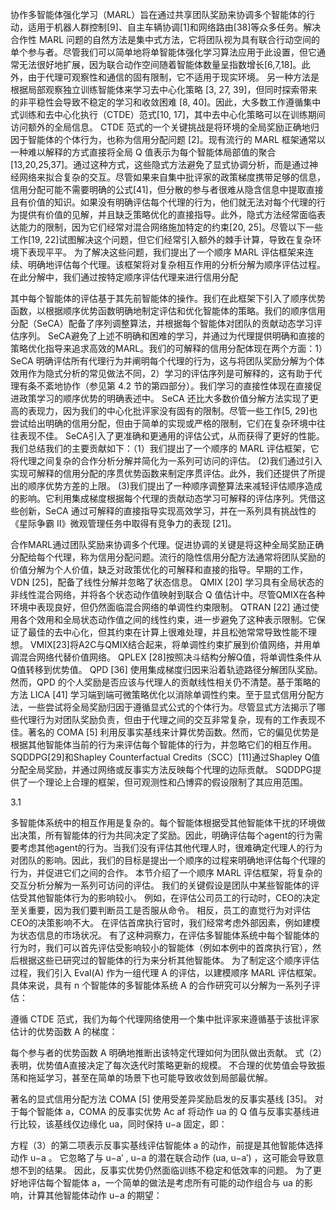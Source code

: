 协作多智能体强化学习（MARL）旨在通过共享团队奖励来协调多个智能体的行动，适用于机器人群控制[9]、自主车辆协调[1]和网络路由[38]等众多任务。解决合作性 MARL 问题的自然方法是集中式方法，它将团队视为具有联合行动空间的单个参与者。尽管我们可以简单地将单智能体强化学习算法应用于此设置，但它通常无法很好地扩展，因为联合动作空间随着智能体数量呈指数增长[6,7,18]。此外，由于代理可观察性和通信的固有限制，它不适用于现实环境。
另一种方法是根据局部观察独立训练智能体来学习去中心化策略 [3, 27, 39]，但同时探索带来的非平稳性会导致不稳定的学习和收敛困难 [8, 40]。因此，大多数工作遵循集中式训练和去中心化执行（CTDE）范式[10, 17]，其中去中心化策略可以在训练期间访问额外的全局信息。 CTDE 范式的一个关键挑战是将环境的全局奖励正确地归因于智能体的个体行为，也称为信用分配问题 [2]。现有流行的 MARL 框架通常以一种难以解释的方式直接将全局 Q 值表示为每个智能体局部值的聚合 [13,20,25,37]。通过这种方式，这些隐式方法避免了显式协调分析，而是通过神经网络来拟合复杂的交互。尽管如果来自集中批评家的政策梯度携带足够的信息，信用分配可能不需要明确的公式[41]，但分散的参与者很难从隐含信息中提取直接且有价值的知识。如果没有明确评估每个代理的行为，他们就无法对每个代理的行为提供有价值的见解，并且缺乏策略优化的直接指导。此外，隐式方法经常面临表达能力的限制，因为它们经常对混合网络施加特定的约束[20, 25]。尽管以下一些工作[19, 22]试图解决这个问题，但它们经常引入额外的棘手计算，导致在复杂环境下表现平平。
为了解决这些问题，我们提出了一个顺序 MARL 评估框架来连续、明确地评估每个代理。该框架将对复杂相互作用的分析分解为顺序评估过程。在此分解中，我们通过按特定顺序评估代理来进行信用分配

其中每个智能体的评估基于其先前智能体的操作。我们在此框架下引入了顺序优势函数，以根据顺序优势函数明确地制定评估和优化智能体的策略。我们的顺序信用分配（SeCA）配备了序列调整算法，并根据每个智能体对团队的贡献动态学习评估序列。 SeCA避免了上述不明确和困难的学习，并通过为代理提供明确和直接的策略优化指导来追求高效的MARL。我们的可解释的信用分配体现在两个方面：1）SeCA 明确评估所有代理行为并阐明每个代理的行为，这与将团队奖励分解为个体效用作为隐式分析的常见做法不同，2）学习的评估序列是可解释的，这有助于代理有条不紊地协作（参见第 4.2 节的第四部分）。我们学习的直接性体现在直接促进政策学习的顺序优势的明确表述中。 SeCA 还比大多数价值分解方法实现了更高的表现力，因为我们的中心化批评家没有固有的限制。尽管一些工作[5, 29]也尝试给出明确的信用分配，但由于简单的实现或严格的限制，它们在复杂环境中往往表现不佳。 SeCA引入了更准确和更通用的评估公式，从而获得了更好的性能。我们总结我们的主要贡献如下：（1）我们提出了一个顺序的 MARL 评估框架，它将代理之间复杂的合作分析分解并简化为一系列可访问的评估。 (2)我们通过引入实现可解释的信用分配的序贯优势函数来制定序贯评估。此外，我们还提供了所提出的顺序优势方差的上限。 (3)我们提出了一种顺序调整算法来减轻评估顺序造成的影响。它利用集成梯度根据每个代理的贡献动态学习可解释的评估序列。凭借这些创新，SeCA 通过可解释的直接指导实现高效学习，并在一系列具有挑战性的《星际争霸 II》微观管理任务中取得有竞争力的表现 [21]。

合作MARL通过团队奖励来协调多个代理。促进协调的关键是将这种全局奖励正确分配给每个代理，称为信用分配问题。流行的隐性信用分配方法通常将团队奖励的价值分解为个人价值，缺乏对政策优化的可解释和直接的指导。早期的工作，VDN [25]，配备了线性分解并忽略了状态信息。 QMIX [20] 学习具有全局状态的非线性混合网络，并将各个状态动作值映射到联合 Q 值估计中。尽管QMIX在各种环境中表现良好，但仍然面临混合网络的单调性约束限制。 QTRAN [22] 通过使用各个效用和全局状态动作值之间的线性约束，进一步避免了这种表示限制。它保证了最佳的去中心化，但其约束在计算上很难处理，并且松弛常常导致性能不理想。 VMIX[23]将A2C与QMIX结合起来，将单调性约束扩展到价值网络，并用单调混合网络代替价值网络。 QPLEX [28]按照决斗结构分解Q值，将单调性条件从Q值转移到优势值。 QPD [36] 使用集成梯度归因来沿着轨迹路径分解团队奖励。然而，QPD 的个人奖励是否应该与代理人的贡献线性相关仍不清楚。基于策略的方法 LICA [41] 学习端到端可微策略优化以消除单调性约束。至于显式信用分配方法，一些尝试将全局奖励归因于遵循显式公式的个体行为。尽管显式方法揭示了哪些代理行为对团队奖励负责，但由于代理之间的交互非常复杂，现有的工作表现不佳。著名的 COMA [5] 利用反事实基线来计算优势函数。然而，它的偏见优势是根据其他智能体当前的行为来评估每个智能体的行为，并忽略它们的相互作用。 SQDDPG[29]和Shapley Counterfactual Credits（SCC）[11]通过Shapley Q值分配全局奖励，并通过网络或反事实方法反映每个代理的边际贡献。 SQDDPG提供了一个理论上合理的框架，但可观测性和凸博弈的假设限制了其应用范围。

3.1

多智能体系统中的相互作用是复杂的。每个智能体根据受其他智能体干扰的环境做出决策，所有智能体的行为共同决定了奖励。因此，明确评估每个agent的行为需要考虑其他agent的行为。当我们没有评估其他代理人时，很难确定代理人的行为对团队的影响。因此，我们的目标是提出一个顺序的过程来明确地评估每个代理的行为，并促进它们之间的合作。
本节介绍了一个顺序 MARL 评估框架，将复杂的交互分析分解为一系列可访问的评估。 我们的关键假设是团队中某些智能体的评估受其他智能体行为的影响较小。 例如，在评估公司员工的行动时，CEO的决定至关重要，因为我们要判断员工是否服从命令。 相反，员工的直觉行为对评估CEO的决策影响不大。 在评估首席执行官时，我们经常考虑外部因素，例如建模为状态信息的市场状况。 有了这种洞察力，在评估多智能体系统中每个智能体的行为时，我们可以首先评估受影响较小的智能体（例如本例中的首席执行官），然后根据这些已研究过的智能体的行为来分析其他智能体。 为了制定这个顺序评估过程，我们引入 Eval(A) 作为一组代理 A 的评估，以建模顺序 MARL 评估框架。 具体来说，具有 n 个智能体的多智能体系统 A 的合作研究可以分解为一系列子评估：



遵循 CTDE 范式，我们为每个代理网络使用一个集中批评家来遵循基于该批评家估计的优势函数 A 的梯度：

每个参与者的优势函数 A 明确地推断出该特定代理如何为团队做出贡献。 式（2）表明，优势值A直接决定了每次迭代时策略更新的规模。 不合理的优势值会导致振荡和拖延学习，甚至在简单的场景下也可能导致收敛到局部最优解。

著名的显式信用分配方法 COMA [5] 使用受差异奖励启发的反事实基线 [35]。 对于每个智能体 a，COMA 的反事实优势 Ac af 将动作 ua 的 Q 值与反事实基线进行比较，该基线仅边缘化 ua，同时保持 u−a 固定，即：

方程（3）的第二项表示反事实基线评估智能体 a 的动作，前提是其他智能体选择动作 u−a 。 它忽略了与 u−a′ , u−a 的潜在联合动作 (ua, u−a′) ，这可能会导致意想不到的结果。 因此，反事实优势仍然面临训练不稳定和低效率的问题。 为了更好地评估每个智能体 a，一个简单的做法是考虑所有可能的动作组合与 ua 的影响，计算其他智能体动作 u−a 的期望：
